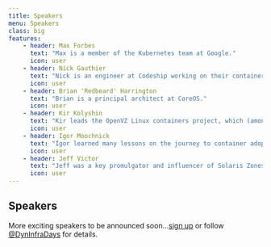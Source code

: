 ```yaml
---
title: Speakers
menu: Speakers
class: big
features:
    - header: Max Forbes
      text: "Max is a member of the Kubernetes team at Google."
      icon: user
    - header: Nick Gauthier
      text: "Nick is an engineer at Codeship working on their container-based Continuous Integration and Delivery platform."
      icon: user
    - header: Brian 'Redbeard' Harrington
      text: "Brian is a principal architect at CoreOS."
      icon: user
    - header: Kir Kolyshin
      text: "Kir leads the OpenVZ Linux containers project, which (amongst other things) is the biggest contributor to LXC."
      icon: user
    - header: Igor Moochnick
      text: "Igor learned many lessons on the journey to container adoption in the enterprise."
      icon: user
    - header: Jeff Victor
      text: "Jeff was a key promulgator and influencer of Solaris Zones and has more than a decade of experience with operating system-level virtualization."
      icon: user
---
```


## Speakers

More exciting speakers to be announced soon...[sign up](/#connect) or follow [@DynInfraDays](https://twitter.com/DynInfraDays) for details.
